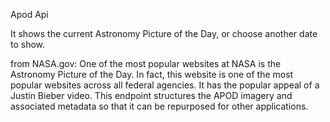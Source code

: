 Apod Api

It shows the current Astronomy Picture of the Day, or choose another date to show.

from NASA.gov:
One of the most popular websites at NASA is the Astronomy Picture of the Day. In fact, this website is one of the most popular websites across all federal agencies. It has the popular appeal of a Justin Bieber video. This endpoint structures the APOD imagery and associated metadata so that it can be repurposed for other applications.


